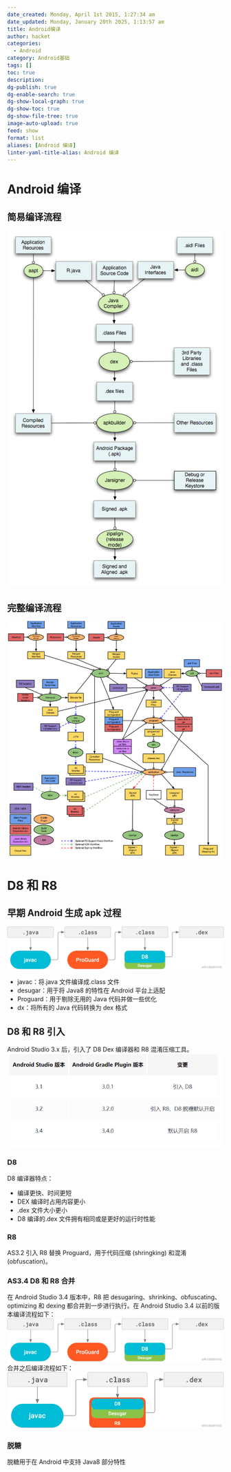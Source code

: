 ```yaml
---
date_created: Monday, April 1st 2015, 1:27:34 am
date_updated: Monday, January 20th 2025, 1:13:57 am
title: Android编译
author: hacket
categories:
  - Android
category: Android基础
tags: []
toc: true
description: 
dg-publish: true
dg-enable-search: true
dg-show-local-graph: true
dg-show-toc: true
dg-show-file-tree: true
image-auto-upload: true
feed: show
format: list
aliases: [Android 编译]
linter-yaml-title-alias: Android 编译
---
```


# Android 编译

## 简易编译流程

![](https://raw.githubusercontent.com/hacket/ObsidianOSS/master/obsidian/202501062300696.png)

## 完整编译流程

![](https://raw.githubusercontent.com/hacket/ObsidianOSS/master/obsidian/202501062300701.png)

# D8 和 R8

## 早期 Android 生成 apk 过程

![](https://raw.githubusercontent.com/hacket/ObsidianOSS/master/obsidian/202501062300702.webp)

- javac：将.java 文件编译成.class 文件
- desugar：用于将 Java8 的特性在 Android 平台上适配
- Proguard：用于剔除无用的 Java 代码并做一些优化
- dx：将所有的 Java 代码转换为 dex 格式

## D8 和 R8 引入

Android Studio 3.x 后，引入了 D8 Dex 编译器和 R8 混淆压缩工具。<br />![image.png](https://raw.githubusercontent.com/hacket/ObsidianOSS/master/obsidian/202501062300703.png)

### D8

D8 编译器特点：

- 编译更快、时间更短
- DEX 编译时占用内容更小
- .dex 文件大小更小
- D8 编译的.dex 文件拥有相同或是更好的运行时性能

### R8

AS3.2 引入 R8 替换 Proguard，用于代码压缩 (shringking) 和混淆 (obfuscation)。

### AS3.4 D8 和 R8 合并

在 Android Studio 3.4 版本中，R8 把 desugaring、shrinking、obfuscating、optimizing 和 dexing 都合并到一步进行执行。在 Android Studio 3.4 以前的版本编译流程如下：<br />![](https://raw.githubusercontent.com/hacket/ObsidianOSS/master/obsidian/202501062300704.webp)<br />合并之后编译流程如下：<br />![](https://raw.githubusercontent.com/hacket/ObsidianOSS/master/obsidian/202501062300705.webp)

### 脱糖

脱糖用于在 Android 中支持 Java8 部分特性
